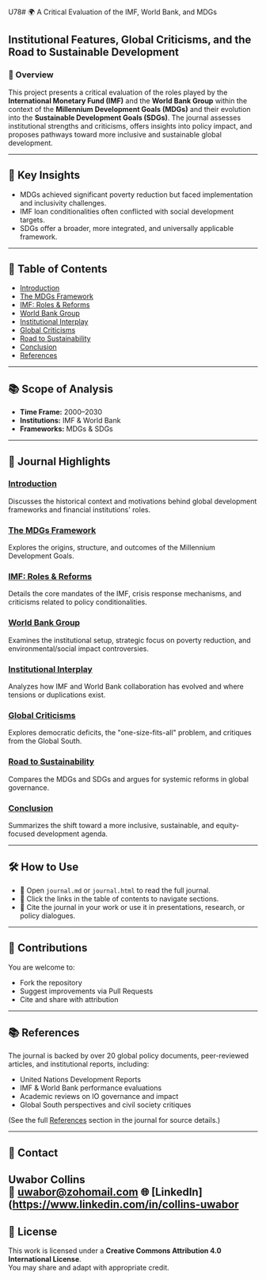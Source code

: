 U78# 🌍 A Critical Evaluation of the IMF, World Bank, and MDGs

## Institutional Features, Global Criticisms, and the Road to Sustainable Development

### 📄 Overview
This project presents a critical evaluation of the roles played by the **International Monetary Fund (IMF)** and the **World Bank Group** within the context of the **Millennium Development Goals (MDGs)** and their evolution into the **Sustainable Development Goals (SDGs)**. The journal assesses institutional strengths and criticisms, offers insights into policy impact, and proposes pathways toward more inclusive and sustainable global development.

---

## 🧭 Key Insights
- MDGs achieved significant poverty reduction but faced implementation and inclusivity challenges.
- IMF loan conditionalities often conflicted with social development targets.
- SDGs offer a broader, more integrated, and universally applicable framework.

---

## 🧷 Table of Contents

- [Introduction](#introduction)
- [The MDGs Framework](#mdgs-framework)
- [IMF: Roles & Reforms](#imf-roles)
- [World Bank Group](#world-bank)
- [Institutional Interplay](#interplay)
- [Global Criticisms](#criticisms)
- [Road to Sustainability](#sustainable-future)
- [Conclusion](#conclusion)
- [References](#references)

---

## 📚 Scope of Analysis
- **Time Frame:** 2000–2030
- **Institutions:** IMF & World Bank
- **Frameworks:** MDGs & SDGs

---

## 📖 Journal Highlights

### [Introduction](#introduction)
Discusses the historical context and motivations behind global development frameworks and financial institutions' roles.

### [The MDGs Framework](#mdgs-framework)
Explores the origins, structure, and outcomes of the Millennium Development Goals.

### [IMF: Roles & Reforms](#imf-roles)
Details the core mandates of the IMF, crisis response mechanisms, and criticisms related to policy conditionalities.

### [World Bank Group](#world-bank)
Examines the institutional setup, strategic focus on poverty reduction, and environmental/social impact controversies.

### [Institutional Interplay](#interplay)
Analyzes how IMF and World Bank collaboration has evolved and where tensions or duplications exist.

### [Global Criticisms](#criticisms)
Explores democratic deficits, the "one-size-fits-all" problem, and critiques from the Global South.

### [Road to Sustainability](#sustainable-future)
Compares the MDGs and SDGs and argues for systemic reforms in global governance.

### [Conclusion](#conclusion)
Summarizes the shift toward a more inclusive, sustainable, and equity-focused development agenda.

---

## 🛠️ How to Use

- 📂 Open `journal.md` or `journal.html` to read the full journal.
- 🔗 Click the links in the table of contents to navigate sections.
- 📄 Cite the journal in your work or use it in presentations, research, or policy dialogues.

---

## 🤝 Contributions

You are welcome to:
- Fork the repository
- Suggest improvements via Pull Requests
- Cite and share with attribution

---

## 📚 References

The journal is backed by over 20 global policy documents, peer-reviewed articles, and institutional reports, including:

- United Nations Development Reports
- IMF & World Bank performance evaluations
- Academic reviews on IO governance and impact
- Global South perspectives and civil society critiques

(See the full [References](#references) section in the journal for source details.)

---

## 📩 Contact

**Uwabor Collins**  
📧 uwabor@zohomail.com 
🌐 [LinkedIn](https://www.linkedin.com/in/collins-uwabor
---

## 🪪 License

This work is licensed under a **Creative Commons Attribution 4.0 International License**.  
You may share and adapt with appropriate credit.

